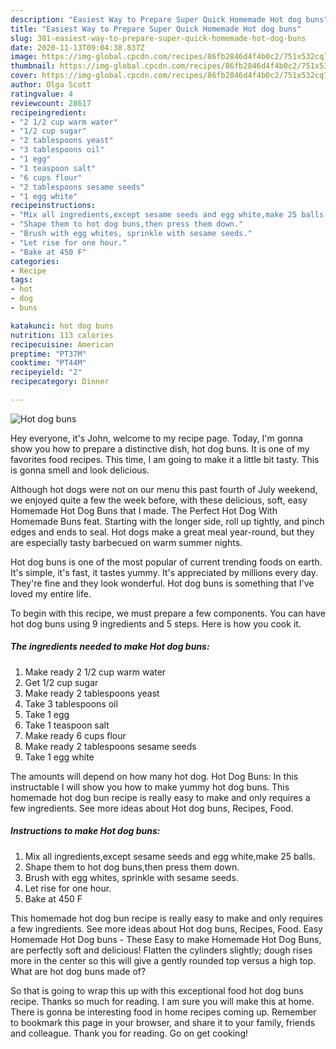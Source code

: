```yaml
---
description: "Easiest Way to Prepare Super Quick Homemade Hot dog buns"
title: "Easiest Way to Prepare Super Quick Homemade Hot dog buns"
slug: 381-easiest-way-to-prepare-super-quick-homemade-hot-dog-buns
date: 2020-11-13T09:04:38.837Z
image: https://img-global.cpcdn.com/recipes/86fb2846d4f4b0c2/751x532cq70/hot-dog-buns-recipe-main-photo.jpg
thumbnail: https://img-global.cpcdn.com/recipes/86fb2846d4f4b0c2/751x532cq70/hot-dog-buns-recipe-main-photo.jpg
cover: https://img-global.cpcdn.com/recipes/86fb2846d4f4b0c2/751x532cq70/hot-dog-buns-recipe-main-photo.jpg
author: Olga Scott
ratingvalue: 4
reviewcount: 28617
recipeingredient:
- "2 1/2 cup warm water"
- "1/2 cup sugar"
- "2 tablespoons yeast"
- "3 tablespoons oil"
- "1 egg"
- "1 teaspoon salt"
- "6 cups flour"
- "2 tablespoons sesame seeds"
- "1 egg white"
recipeinstructions:
- "Mix all ingredients,except sesame seeds and egg white,make 25 balls."
- "Shape them to hot dog buns,then press them down."
- "Brush with egg whites, sprinkle with sesame seeds."
- "Let rise for one hour."
- "Bake at 450 F"
categories:
- Recipe
tags:
- hot
- dog
- buns

katakunci: hot dog buns 
nutrition: 113 calories
recipecuisine: American
preptime: "PT37M"
cooktime: "PT44M"
recipeyield: "2"
recipecategory: Dinner

---
```



![Hot dog buns](https://img-global.cpcdn.com/recipes/86fb2846d4f4b0c2/751x532cq70/hot-dog-buns-recipe-main-photo.jpg)

Hey everyone, it's John, welcome to my recipe page. Today, I'm gonna show you how to prepare a distinctive dish, hot dog buns. It is one of my favorites food recipes. This time, I am going to make it a little bit tasty. This is gonna smell and look delicious.

Although hot dogs were not on our menu this past fourth of July weekend, we enjoyed quite a few the week before, with these delicious, soft, easy Homemade Hot Dog Buns that I made. The Perfect Hot Dog With Homemade Buns feat. Starting with the longer side, roll up tightly, and pinch edges and ends to seal. Hot dogs make a great meal year-round, but they are especially tasty barbecued on warm summer nights.

Hot dog buns is one of the most popular of current trending foods on earth. It's simple, it's fast, it tastes yummy. It's appreciated by millions every day. They're fine and they look wonderful. Hot dog buns is something that I've loved my entire life.


To begin with this recipe, we must prepare a few components. You can have hot dog buns using 9 ingredients and 5 steps. Here is how you cook it.

<!--inarticleads1-->

##### The ingredients needed to make Hot dog buns:

1. Make ready 2 1/2 cup warm water
1. Get 1/2 cup sugar
1. Make ready 2 tablespoons yeast
1. Take 3 tablespoons oil
1. Take 1 egg
1. Take 1 teaspoon salt
1. Make ready 6 cups flour
1. Make ready 2 tablespoons sesame seeds
1. Take 1 egg white


The amounts will depend on how many hot dog. Hot Dog Buns: In this instructable I will show you how to make yummy hot dog buns. This homemade hot dog bun recipe is really easy to make and only requires a few ingredients. See more ideas about Hot dog buns, Recipes, Food. 

<!--inarticleads2-->

##### Instructions to make Hot dog buns:

1. Mix all ingredients,except sesame seeds and egg white,make 25 balls.
1. Shape them to hot dog buns,then press them down.
1. Brush with egg whites, sprinkle with sesame seeds.
1. Let rise for one hour.
1. Bake at 450 F


This homemade hot dog bun recipe is really easy to make and only requires a few ingredients. See more ideas about Hot dog buns, Recipes, Food. Easy Homemade Hot Dog buns - These Easy to make Homemade Hot Dog Buns, are perfectly soft and delicious! Flatten the cylinders slightly; dough rises more in the center so this will give a gently rounded top versus a high top. What are hot dog buns made of? 

So that is going to wrap this up with this exceptional food hot dog buns recipe. Thanks so much for reading. I am sure you will make this at home. There is gonna be interesting food in home recipes coming up. Remember to bookmark this page in your browser, and share it to your family, friends and colleague. Thank you for reading. Go on get cooking!
